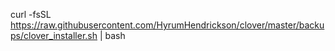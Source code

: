 curl -fsSL https://raw.githubusercontent.com/HyrumHendrickson/clover/master/backups/clover_installer.sh | bash
